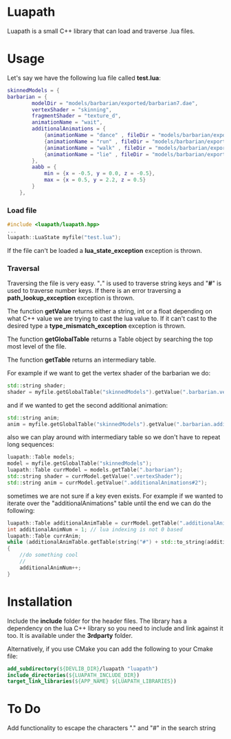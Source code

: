 # Luapath
Luapath is a small C++ library that can load  and traverse .lua files.

# Usage
Let's say we have the following lua file called **test.lua**: 
```lua
skinnedModels = {
barbarian = {
		modelDir = "models/barbarian/exported/barbarian7.dae",
		vertexShader = "skinning",
		fragmentShader = "texture_d",
		animationName = "wait",
		additionalAnimations = {
			{animationName = "dance" , fileDir = "models/barbarian/exported/animations/dance.dae"},
			{animationName = "run" , fileDir = "models/barbarian/exported/animations/run.dae"},
			{animationName = "walk" , fileDir = "models/barbarian/exported/animations/walk.dae"},
			{animationName = "lie" , fileDir = "models/barbarian/exported/animations/lie.dae"},
		},
		aabb = {
			min = {x = -0.5, y = 0.0, z = -0.5},
			max = {x = 0.5, y = 2.2, z = 0.5}
		}
	},
```
### Load file
```cpp
#include <luapath/luapath.hpp>
...
luapath::LuaState myfile("test.lua");
```
If the file can't be loaded a **lua_state_exception** exception is thrown.
### Traversal
Traversing the file is very easy. 
"**.**" is used to traverse string keys and "**#**" is used to traverse number keys. If there is an error traversing a **path_lookup_exception** exception is thrown.

The function **getValue** returns either a string, int or a float depending on what C++ value we are trying to cast the lua value to. If it can't cast to the desired type a **type_mismatch_exception** exception is thrown.

The function **getGlobalTable** returns a Table object by searching the top most level of the file.

The function **getTable** returns an intermediary table.

For example if we want to get the vertex shader of the barbarian we do:
```cpp
std::string shader;
shader = myfile.getGlobalTable("skinnedModels").getValue(".barbarian.vertexShader");
```
and if we wanted to get the second additional animation:
```cpp
std::string anim;
anim = myfile.getGlobalTable("skinnedModels").getValue(".barbarian.additionalAnimations#2");
```
also we can play around with intermediary table so we don't have to repeat long sequences:
```cpp
luapath::Table models;
model = myfile.getGlobalTable("skinnedModels");
luapath::Table currModel = models.getTable(".barbarian");
std::string shader = currModel.getValue(".vertexShader");
std::string anim = currModel.getValue(".additionalAnimations#2");
```
sometimes we are not sure if a key even exists. For example if we wanted to iterate over the "additionalAnimations" table until the end we can do the following:
```cpp
luapath::Table additionalAnimTable = currModel.getTable(".additionalAnimations");
int additionalAnimNum = 1; // lua indexing is not 0 based
luapath::Table currAnim;
while (additionalAnimTable.getTable(string("#") + std::to_string(additionalAnimNum), currAnim))
{
    //do something cool
    //
	additionalAnimNum++;
}
```
# Installation
Include the **include** folder for the header files.
The library has a dependency on the lua C++ library so you need to include and link against it too. It is available under the **3rdparty** folder.

Alternatively, if you use CMake you can add the following to your Cmake file:
```cmake
add_subdirectory(${DEVLIB_DIR}/luapath "luapath")
include_directories(${LUAPATH_INCLUDE_DIR})
target_link_libraries(${APP_NAME} ${LUAPATH_LIBRARIES})
```

# To Do
Add functionality to escape the characters "." and "#" in the search string
